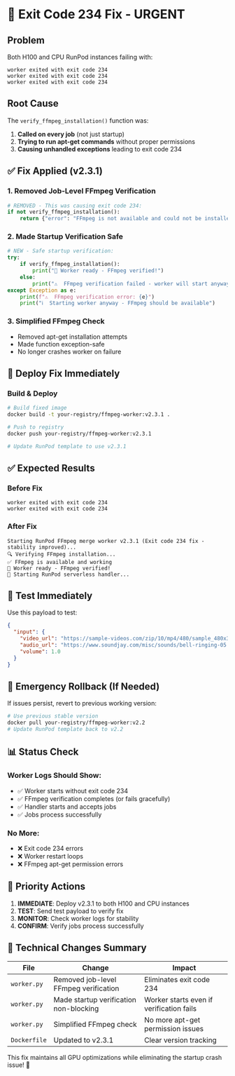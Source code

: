 # 🚨 Exit Code 234 Fix - URGENT

## Problem
Both H100 and CPU RunPod instances failing with:
```
worker exited with exit code 234
worker exited with exit code 234
worker exited with exit code 234
```

## Root Cause
The `verify_ffmpeg_installation()` function was:
1. **Called on every job** (not just startup)
2. **Trying to run apt-get commands** without proper permissions
3. **Causing unhandled exceptions** leading to exit code 234

## ✅ Fix Applied (v2.3.1)

### **1. Removed Job-Level FFmpeg Verification**
```python
# REMOVED - This was causing exit code 234:
if not verify_ffmpeg_installation():
    return {"error": "FFmpeg is not available and could not be installed"}
```

### **2. Made Startup Verification Safe**
```python
# NEW - Safe startup verification:
try:
    if verify_ffmpeg_installation():
        print("🚀 Worker ready - FFmpeg verified!")
    else:
        print("⚠️  FFmpeg verification failed - worker will start anyway")
except Exception as e:
    print(f"⚠️  FFmpeg verification error: {e}")
    print("ℹ️  Starting worker anyway - FFmpeg should be available")
```

### **3. Simplified FFmpeg Check**
- Removed apt-get installation attempts
- Made function exception-safe
- No longer crashes worker on failure

## 🚀 Deploy Fix Immediately

### **Build & Deploy**
```bash
# Build fixed image
docker build -t your-registry/ffmpeg-worker:v2.3.1 .

# Push to registry  
docker push your-registry/ffmpeg-worker:v2.3.1

# Update RunPod template to use v2.3.1
```

## ✅ Expected Results

### **Before Fix**
```
worker exited with exit code 234
worker exited with exit code 234
```

### **After Fix**
```
Starting RunPod FFmpeg merge worker v2.3.1 (Exit code 234 fix - stability improved)...
🔍 Verifying FFmpeg installation...
✅ FFmpeg is available and working
🚀 Worker ready - FFmpeg verified!
🚀 Starting RunPod serverless handler...
```

## 🧪 Test Immediately

Use this payload to test:
```json
{
  "input": {
    "video_url": "https://sample-videos.com/zip/10/mp4/480/sample_480x360_1mb.mp4",
    "audio_url": "https://www.soundjay.com/misc/sounds/bell-ringing-05.mp3",
    "volume": 1.0
  }
}
```

## 🔧 Emergency Rollback (If Needed)

If issues persist, revert to previous working version:
```bash
# Use previous stable version
docker pull your-registry/ffmpeg-worker:v2.2
# Update RunPod template back to v2.2
```

## 📊 Status Check

### **Worker Logs Should Show:**
- ✅ Worker starts without exit code 234
- ✅ FFmpeg verification completes (or fails gracefully)  
- ✅ Handler starts and accepts jobs
- ✅ Jobs process successfully

### **No More:**
- ❌ Exit code 234 errors
- ❌ Worker restart loops
- ❌ FFmpeg apt-get permission errors

## 🎯 Priority Actions

1. **IMMEDIATE**: Deploy v2.3.1 to both H100 and CPU instances
2. **TEST**: Send test payload to verify fix
3. **MONITOR**: Check worker logs for stability
4. **CONFIRM**: Verify jobs process successfully

## 📝 Technical Changes Summary

| File | Change | Impact |
|------|--------|--------|
| `worker.py` | Removed job-level FFmpeg verification | Eliminates exit code 234 |
| `worker.py` | Made startup verification non-blocking | Worker starts even if verification fails |
| `worker.py` | Simplified FFmpeg check | No more apt-get permission issues |
| `Dockerfile` | Updated to v2.3.1 | Clear version tracking |

This fix maintains all GPU optimizations while eliminating the startup crash issue! 🚀